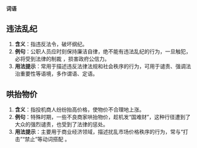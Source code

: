 #### 词语
## 违法乱纪
1. **含义**：指违反法令，破坏纲纪。
2. **例句**：公职人员应时刻保持廉洁自律，绝不能有违法乱纪的行为，一旦触犯，必将受到法律的制裁 ，损害政府公信力。
3. **用法提示**：常用于描述违反法律法规和社会秩序的行为，可用于谴责、强调法治重要性等语境，多作谓语、定语。

## 哄抬物价
1. **含义**：指投机商人纷纷抬高价格，使物价不合理地上涨。
2. **例句**：特殊时期，一些不良商家哄抬物价，趁机发“国难财”，这种行径遭到了大众的强烈谴责，也受到了法律的惩处。
3. **用法提示**：主要用于商业经济领域，描述扰乱市场价格秩序的行为，常与“打击”“禁止”等动词搭配 。 